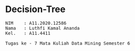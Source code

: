 # Decision-Tree
<pre>NIM    : A11.2020.12586
Nama   : Luthfi Kamal Ananda
Kel.   : A11.4411

Tugas ke - 7 Mata Kuliah Data Mining Semester 6